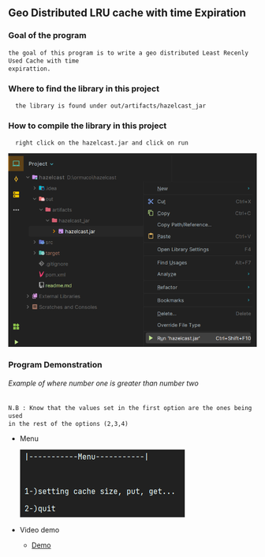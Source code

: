Geo Distributed LRU cache with time Expiration
---
### Goal of the program

    the goal of this program is to write a geo distributed Least Recenly Used Cache with time 
    expirattion.

### Where to find the library in this project
      
      the library is found under out/artifacts/hazelcast_jar

### How to compile the library in this project
      
      right click on the hazelcast.jar and click on run
   ![jar file](images/img.png "run jar file")

### Program Demonstration

###### Example of where number one is greater than number two

    N.B : Know that the values set in the first option are the ones being used
    in the rest of the options (2,3,4)

* Menu

   ![Main Menu](images/img_1.png "Main Menu")


* Video demo
  * [Demo](videoDemo/video.mp4 "Main Menu")
